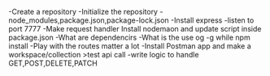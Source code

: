 -Create a repository
-Initialize the repository
-node_modules,package.json,package-lock.json
-Install express 
-listen to port 7777
-Make request handler
Install nodemaon and update script inside package.json
-What are dependencirs
-What is the use og -g while npm install
-Play with the routes matter a lot
-Install Postman app and make a workspace/collection >test api call 
-write logic to handle GET,POST,DELETE,PATCH
